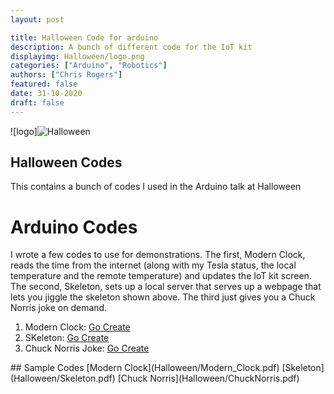 ```yaml
---
layout: post

title: Halloween Code for arduino
description: A bunch of different code for the IoT kit
displayimg: Halloween/logo.png
categories: ["Arduino", "Robotics"]
authors: ["Chris Rogers"]
featured: false
date: 31-10-2020
draft: false
---
```


<!--IMAGE_TEXT_OVERLAY creates a image with a text box over it--------------------->
<div class="image_text_overlay" markdown="1">

![logo]![Halloween](Halloween/logo.png)

## Halloween Codes
This contains a bunch of codes I used in the Arduino talk at Halloween
</div>

<!--straight text--------------------->
<div class="free_write" markdown="1">

# Arduino Codes
I wrote a few codes to use for demonstrations.  The first, Modern Clock, reads the time from the internet (along with my Tesla status, the local temperature and the remote temperature) and updates the IoT kit screen.  The second, Skeleton, sets up a local server that serves up a webpage that lets you jiggle the skeleton shown above.  The third just gives you a Chuck Norris joke on demand.

1. Modern Clock: [Go Create](https://create.arduino.cc/editor/crogers/0321ba4b-4bbf-4681-8085-ffd724ec348c/preview)
2. SKeleton: [Go Create](https://create.arduino.cc/editor/crogers/454bbfcc-84e4-4867-81c4-aef7efab3f89/preview)
3. Chuck Norris Joke: [Go Create](https://create.arduino.cc/editor/crogers/da01712a-9797-4e08-a5d3-f19654849f2a/preview)
</div>

<!--document creates a grid of documents--------------------->
<div class="document" markdown="1">
## Sample Codes
[Modern Clock](Halloween/Modern_Clock.pdf)
[Skeleton](Halloween/Skeleton.pdf)
[Chuck Norris](Halloween/ChuckNorris.pdf)
<!-- insert as many links here as you want to dynamically create a grid of pdfs-->
</div>

<!--FREE WRITE lets you write any markdown you want (include images, lists, titles, code,etc)
               If something doesn't look how you expect on the page, try adding a linebreak after it--------------------->
<div class="free_write" markdown="1">
</div>
